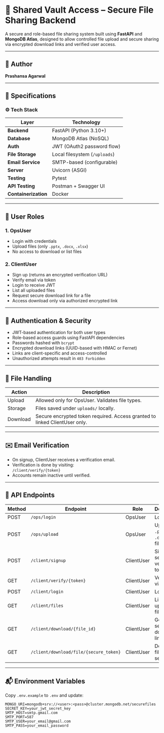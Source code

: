 # 🔐 Shared Vault Access – Secure File Sharing Backend

A secure and role-based file sharing system built using **FastAPI** and **MongoDB Atlas**, designed to allow controlled file upload and secure sharing via encrypted download links and verified user access.

---

## 👤 Author

**Prashansa Agarwal**

---

## 📌 Specifications

### ⚙️ Tech Stack

| Layer         | Technology               |
|---------------|--------------------------|
| **Backend**   | FastAPI (Python 3.10+)    |
| **Database**  | MongoDB Atlas (NoSQL)     |
| **Auth**      | JWT (OAuth2 password flow)|
| **File Storage** | Local filesystem (`/uploads`) |
| **Email Service** | SMTP-based (configurable) |
| **Server**    | Uvicorn (ASGI)            |
| **Testing**   | Pytest                    |
| **API Testing** | Postman + Swagger UI     |
| **Containerization** | Docker               |

---

## 👥 User Roles

### 1. **OpsUser**
- Login with credentials
- Upload files (only `.pptx`, `.docx`, `.xlsx`)
- No access to download or list files

### 2. **ClientUser**
- Sign up (returns an encrypted verification URL)
- Verify email via token
- Login to receive JWT
- List all uploaded files
- Request secure download link for a file
- Access download only via authorized encrypted link

---

## 🔐 Authentication & Security
- JWT-based authentication for both user types
- Role-based access guards using FastAPI dependencies
- Passwords hashed with `bcrypt`
- Encrypted download links (UUID-based with HMAC or Fernet)
- Links are client-specific and access-controlled
- Unauthorized attempts result in `403 Forbidden`

---

## 📁 File Handling

| Action | Description |
|--------|-------------|
| Upload | Allowed only for OpsUser. Validates file types. |
| Storage | Files saved under `uploads/` locally. |
| Download | Secure encrypted token required. Access granted to linked ClientUser only. |

---

## ✉️ Email Verification

- On signup, ClientUser receives a verification email.
- Verification is done by visiting:  
  `/client/verify/{token}`
- Accounts remain inactive until verified.

---

## 🔧 API Endpoints

| Method | Endpoint | Role | Description |
|--------|----------|------|-------------|
| POST   | `/ops/login`         | OpsUser   | Login |
| POST   | `/ops/upload`        | OpsUser   | Upload `.pptx`, `.docx`, `.xlsx` files |
| POST   | `/client/signup`     | ClientUser | Signup + send verification token |
| GET    | `/client/verify/{token}` | ClientUser | Verify email via token |
| POST   | `/client/login`      | ClientUser | Login |
| GET    | `/client/files`      | ClientUser | List all uploaded files |
| GET    | `/client/download/{file_id}` | ClientUser | Generate secure download link |
| GET    | `/client/download/file/{secure_token}` | ClientUser | Download file securely |

---

## 📬 Environment Variables

Copy `.env.example` to `.env` and update:

```env
MONGO_URI=mongodb+srv://<user>:<pass>@cluster.mongodb.net/securefiles
SECRET_KEY=your_jwt_secret_key
SMTP_HOST=smtp.gmail.com
SMTP_PORT=587
SMTP_USER=your_email@gmail.com
SMTP_PASS=your_email_password
